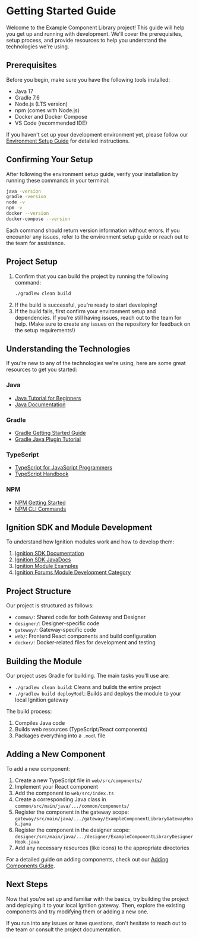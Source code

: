 # Getting Started Guide

Welcome to the Example Component Library project! This guide will help you get up and running with development. We'll cover the prerequisites, setup process, and provide resources to help you understand the technologies we're using.

## Prerequisites

Before you begin, make sure you have the following tools installed:

- Java 17
- Gradle 7.6
- Node.js (LTS version)
- npm (comes with Node.js)
- Docker and Docker Compose
- VS Code (recommended IDE)

If you haven't set up your development environment yet, please follow our [Environment Setup Guide](environment-setup.md) for detailed instructions.

## Confirming Your Setup

After following the environment setup guide, verify your installation by running these commands in your terminal:

```bash
java -version
gradle -version
node -v
npm -v
docker --version
docker-compose --version
```

Each command should return version information without errors. If you encounter any issues, refer to the environment setup guide or reach out to the team for assistance.

## Project Setup

1. Confirm that you can build the project by running the following command:
   ```bash
   ./gradlew clean build
   ```
2. If the build is successful, you're ready to start developing!
3. If the build fails, first confirm your environment setup and dependencies. If you're still having issues, reach out to the team for help. (Make sure to create any issues on the repository for feedback on the setup requirements!)

## Understanding the Technologies

If you're new to any of the technologies we're using, here are some great resources to get you started:

### Java
- [Java Tutorial for Beginners](https://www.programiz.com/java-programming)
- [Java Documentation](https://docs.oracle.com/en/java/)

### Gradle
- [Gradle Getting Started Guide](https://docs.gradle.org/current/userguide/getting_started.html)
- [Gradle Java Plugin Tutorial](https://docs.gradle.org/current/userguide/building_java_projects.html)

### TypeScript
- [TypeScript for JavaScript Programmers](https://www.typescriptlang.org/docs/handbook/typescript-in-5-minutes.html)
- [TypeScript Handbook](https://www.typescriptlang.org/docs/handbook/intro.html)

### NPM
- [NPM Getting Started](https://docs.npmjs.com/getting-started)
- [NPM CLI Commands](https://docs.npmjs.com/cli/v7/commands)

## Ignition SDK and Module Development

To understand how Ignition modules work and how to develop them:

1. [Ignition SDK Documentation](https://www.sdk-docs.inductiveautomation.com/docs/intro/)
2. [Ignition SDK JavaDocs](https://github.com/inductiveautomation/ignition-sdk-examples/wiki/Javadocs-&-Notable-API-Changes)
3. [Ignition Module Examples](https://github.com/inductiveautomation/ignition-sdk-examples)
4. [Ignition Forums Module Development Category](https://forum.inductiveautomation.com/c/module-development/7)

## Project Structure

Our project is structured as follows:

- `common/`: Shared code for both Gateway and Designer
- `designer/`: Designer-specific code
- `gateway/`: Gateway-specific code
- `web/`: Frontend React components and build configuration
- `docker/`: Docker-related files for development and testing

## Building the Module

Our project uses Gradle for building. The main tasks you'll use are:

- `./gradlew clean build`: Cleans and builds the entire project
- `./gradlew build deployModl`: Builds and deploys the module to your local Ignition gateway

The build process:
1. Compiles Java code
2. Builds web resources (TypeScript/React components)
3. Packages everything into a `.modl` file

## Adding a New Component

To add a new component:

1. Create a new TypeScript file in `web/src/components/`
2. Implement your React component
3. Add the component to `web/src/index.ts`
4. Create a corresponding Java class in `common/src/main/java/.../common/components/`
5. Register the component in the gateway scope: `gateway/src/main/java/.../gateway/ExampleComponentLibraryGatewayHook.java`
6. Register the component in the designer scope: `designer/src/main/java/.../designer/ExampleComponentLibraryDesignerHook.java`
7. Add any necessary resources (like icons) to the appropriate directories

For a detailed guide on adding components, check out our [Adding Components Guide](adding-components.md).

## Next Steps

Now that you're set up and familiar with the basics, try building the project and deploying it to your local Ignition gateway. Then, explore the existing components and try modifying them or adding a new one.

If you run into any issues or have questions, don't hesitate to reach out to the team or consult the project documentation.

